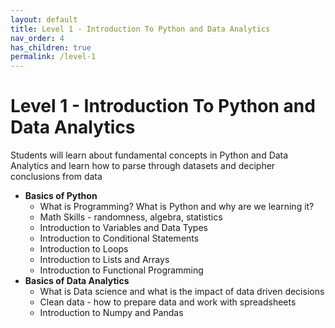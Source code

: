 ```yaml
---
layout: default
title: Level 1 - Introduction To Python and Data Analytics
nav_order: 4
has_children: true
permalink: /level-1
---
```


# Level 1 - Introduction To Python and Data Analytics

Students will learn about fundamental concepts in Python and Data Analytics and learn how to parse through datasets and decipher conclusions from data
* **Basics of Python**
  * What is Programming? What is Python and why are we learning it?
  * Math Skills - randomness, algebra, statistics
  * Introduction to Variables and Data Types
  * Introduction to Conditional Statements
  * Introduction to Loops
  * Introduction to Lists and Arrays
  * Introduction to Functional Programming 
* **Basics of Data Analytics**
  * What is Data science and what is the impact of data driven decisions
  * Clean data - how to prepare data and work with spreadsheets
  * Introduction to Numpy and Pandas
